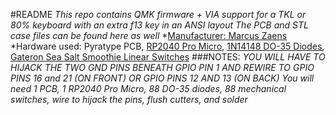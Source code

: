 #README
*This repo contains QMK firmware + VIA support for a TKL or 80% keyboard with an extra f13 key in an ANSI layout*
*The PCB and STL case files can be found here as well*
*[Manufacturer: Marcus Zaens](https://github.com/mbzgr8)
*Hardware used: Pyratype PCB, [RP2040 Pro Micro](https://www.amazon.com/Rp2040-Development-Dual-Core-Supports-Python/dp/B0FBS8R3G1/ref=sr_1_3?crid=23R0KFXC1JYY&dib=eyJ2IjoiMSJ9.OYm7dv190fl2e0bBdTu_A7jPaT9skWXiFTOOQxBleNhgXyELMuBr4fsGGwUMkBFo2JyEDWwPn_JKyuBYyB119x1nlZtc1tkQO_in1sDSpBJZcL_6j4ziKG9oi1-63EvThKxvT0KvL1vbD29hE82ieXYYIXoTGxOEzcQlaPYMrapP28NUH3-UxDm6loO4Vvw0APo2jZavs5cnz3CZk5VPFpJalNm2CnyvSfw4YZW3T_QSb4QqyZQJXtwhO1tUI41oO0s0b5SX-szipMNMLJibVeJbjRn1OIOjPa6anHLqS6Q.PKKn4kqPUeqFUDg_9P9DJlLy2ComMHfYfNx7hXzXJkE&dib_tag=se&keywords=rp2040+pro+micro&qid=1754536727&s=electronics&sprefix=rp2040+pro+micr%2Celectronics%2C142&sr=1-3),
[1N14148 DO-35 Diodes](https://www.digikey.com/en/products/detail/onsemi/1N4148/458603), 
[Gateron Sea Salt Smoothie Linear Switches](https://www.amazon.com/GATERON-Smoothie-Keyboard-Pre-lubed-Mechanical/dp/B0CYL16PM6/ref=sr_1_1_pp?crid=AMPQ5S3LEA0T&dib=eyJ2IjoiMSJ9.s4XYtsFTLBIC6uNLeZXx2CcCMiUsXWuTqDewkwabyOU8PmoZBCXX32NAuKHGEk5_n_ivpMBl4BYRCRVJIEiQVITrTAbecOz6vV7UoJLEPo5t29pWUPHwvU-DOc6jl4Ve.VirT---6raKau63VBSV0KktMcQoo-Hyp0QVi4Pl9b78&dib_tag=se&keywords=gateron%2Bsea%2Bsalt%2Bsmoothie%2Bswitch%2Bset&qid=1754536978&sprefix=gateron%2Bsea%2Bsalt%2Caps%2C131&sr=8-1&th=1)
###NOTES: 
*YOU WILL HAVE TO HIJACK THE TWO GND PINS BENEATH GPIO PIN 1 AND REWIRE TO GPIO PINS 16 and 21 (ON FRONT) OR GPIO PINS 12 AND 13 (ON BACK)*
*You will need 1 PCB, 1 RP2040 Pro Micro, 88 DO-35 diodes, 88 mechanical switches, wire to hijack the pins, flush cutters, and solder*

